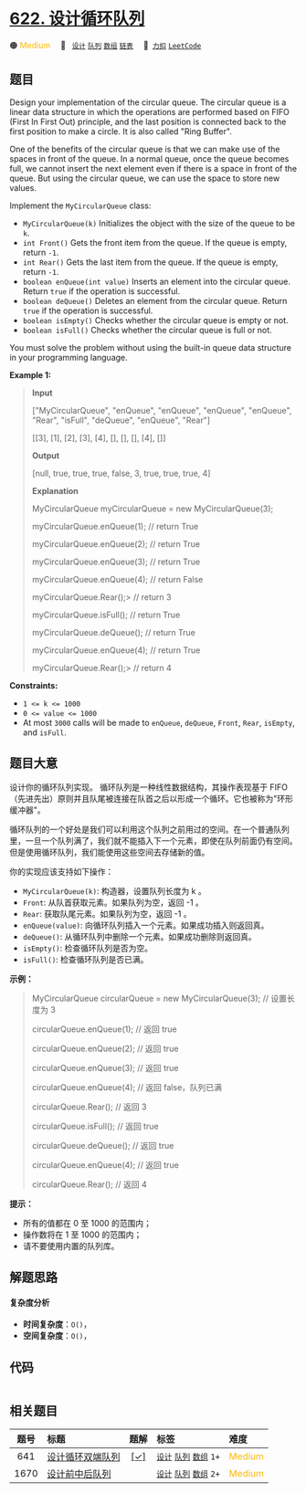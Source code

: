 # [622. 设计循环队列](https://2xiao.github.io/leetcode-js/problem/0622.html)

🟠 <font color=#ffb800>Medium</font>&emsp; 🔖&ensp; [`设计`](/tag/design.md) [`队列`](/tag/queue.md) [`数组`](/tag/array.md) [`链表`](/tag/linked-list.md)&emsp; 🔗&ensp;[`力扣`](https://leetcode.cn/problems/design-circular-queue) [`LeetCode`](https://leetcode.com/problems/design-circular-queue)

## 题目

Design your implementation of the circular queue. The circular queue is a
linear data structure in which the operations are performed based on FIFO
(First In First Out) principle, and the last position is connected back to the
first position to make a circle. It is also called "Ring Buffer".

One of the benefits of the circular queue is that we can make use of the
spaces in front of the queue. In a normal queue, once the queue becomes full,
we cannot insert the next element even if there is a space in front of the
queue. But using the circular queue, we can use the space to store new values.

Implement the `MyCircularQueue` class:

  * `MyCircularQueue(k)` Initializes the object with the size of the queue to be `k`.
  * `int Front()` Gets the front item from the queue. If the queue is empty, return `-1`.
  * `int Rear()` Gets the last item from the queue. If the queue is empty, return `-1`.
  * `boolean enQueue(int value)` Inserts an element into the circular queue. Return `true` if the operation is successful.
  * `boolean deQueue()` Deletes an element from the circular queue. Return `true` if the operation is successful.
  * `boolean isEmpty()` Checks whether the circular queue is empty or not.
  * `boolean isFull()` Checks whether the circular queue is full or not.

You must solve the problem without using the built-in queue data structure in
your programming language.



**Example 1:**

> 
> 
> 
> 
> 
> **Input**
> 
> ["MyCircularQueue", "enQueue", "enQueue", "enQueue", "enQueue", "Rear", "isFull", "deQueue", "enQueue", "Rear"]
> 
> [[3], [1], [2], [3], [4], [], [], [], [4], []]
> 
> **Output**
> 
> [null, true, true, true, false, 3, true, true, true, 4]
> 
> 
> 
> **Explanation**
> 
> MyCircularQueue myCircularQueue = new MyCircularQueue(3);
> 
> myCircularQueue.enQueue(1); // return True
> 
> myCircularQueue.enQueue(2); // return True
> 
> myCircularQueue.enQueue(3); // return True
> 
> myCircularQueue.enQueue(4); // return False
> 
> myCircularQueue.Rear();> 
>  // return 3
> 
> myCircularQueue.isFull();   // return True
> 
> myCircularQueue.deQueue();  // return True
> 
> myCircularQueue.enQueue(4); // return True
> 
> myCircularQueue.Rear();> 
>  // return 4

**Constraints:**

  * `1 <= k <= 1000`
  * `0 <= value <= 1000`
  * At most `3000` calls will be made to `enQueue`, `deQueue`, `Front`, `Rear`, `isEmpty`, and `isFull`.


## 题目大意

设计你的循环队列实现。 循环队列是一种线性数据结构，其操作表现基于
FIFO（先进先出）原则并且队尾被连接在队首之后以形成一个循环。它也被称为"环形缓冲器"。

循环队列的一个好处是我们可以利用这个队列之前用过的空间。在一个普通队列里，一旦一个队列满了，我们就不能插入下一个元素，即使在队列前面仍有空间。但是使用循环队列，我们能使用这些空间去存储新的值。

你的实现应该支持如下操作：

  * `MyCircularQueue(k)`: 构造器，设置队列长度为 k 。
  * `Front`: 从队首获取元素。如果队列为空，返回 -1 。
  * `Rear`: 获取队尾元素。如果队列为空，返回 -1 。
  * `enQueue(value)`: 向循环队列插入一个元素。如果成功插入则返回真。
  * `deQueue()`: 从循环队列中删除一个元素。如果成功删除则返回真。
  * `isEmpty()`: 检查循环队列是否为空。
  * `isFull()`: 检查循环队列是否已满。



**示例：**

> 
> 
> 
> 
> 
> MyCircularQueue circularQueue = new MyCircularQueue(3); // 设置长度为 3
> 
> circularQueue.enQueue(1);  // 返回 true
> 
> circularQueue.enQueue(2);  // 返回 true
> 
> circularQueue.enQueue(3);  // 返回 true
> 
> circularQueue.enQueue(4);  // 返回 false，队列已满
> 
> circularQueue.Rear();  // 返回 3
> 
> circularQueue.isFull();  // 返回 true
> 
> circularQueue.deQueue();  // 返回 true
> 
> circularQueue.enQueue(4);  // 返回 true
> 
> circularQueue.Rear();  // 返回 4



**提示：**

  * 所有的值都在 0 至 1000 的范围内；
  * 操作数将在 1 至 1000 的范围内；
  * 请不要使用内置的队列库。


## 解题思路

#### 复杂度分析

- **时间复杂度**：`O()`，
- **空间复杂度**：`O()`，

## 代码

```javascript

```

## 相关题目

<!-- prettier-ignore -->
| 题号 | 标题 | 题解 | 标签 | 难度 |
| :------: | :------ | :------: | :------ | :------ |
| 641 | [设计循环双端队列](https://leetcode.com/problems/design-circular-deque) | [[✓]](/problem/0641.md) |  [`设计`](/tag/design.md) [`队列`](/tag/queue.md) [`数组`](/tag/array.md) `1+` | <font color=#ffb800>Medium</font> |
| 1670 | [设计前中后队列](https://leetcode.com/problems/design-front-middle-back-queue) |  |  [`设计`](/tag/design.md) [`队列`](/tag/queue.md) [`数组`](/tag/array.md) `2+` | <font color=#ffb800>Medium</font> |